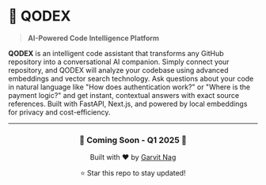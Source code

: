 # 🚀 QODEX
> **AI-Powered Code Intelligence Platform**

**QODEX** is an intelligent code assistant that transforms any GitHub repository into a conversational AI companion. Simply connect your repository, and QODEX will analyze your codebase using advanced embeddings and vector search technology. Ask questions about your code in natural language like "How does authentication work?" or "Where is the payment logic?" and get instant, contextual answers with exact source references. Built with FastAPI, Next.js, and powered by local embeddings for privacy and cost-efficiency.

---

<div align="center">

### 🚧 **Coming Soon - Q1 2025** 🚧

Built with ❤️ by [Garvit Nag](https://github.com/Garvit-Nag)

⭐ Star this repo to stay updated!

</div>
